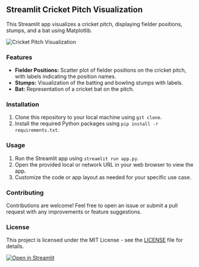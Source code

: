 ## Streamlit Cricket Pitch Visualization

This Streamlit app visualizes a cricket pitch, displaying fielder positions, stumps, and a bat using Matplotlib.

![Cricket Pitch Visualization](cricket_pitch_visualization.png)

### Features
- **Fielder Positions:** Scatter plot of fielder positions on the cricket pitch, with labels indicating the position names.
- **Stumps:** Visualization of the batting and bowling stumps with labels.
- **Bat:** Representation of a cricket bat on the pitch.

### Installation
1. Clone this repository to your local machine using `git clone`.
2. Install the required Python packages using `pip install -r requirements.txt`.

### Usage
1. Run the Streamlit app using `streamlit run app.py`.
2. Open the provided local or network URL in your web browser to view the app.
3. Customize the code or app layout as needed for your specific use case.

### Contributing
Contributions are welcome! Feel free to open an issue or submit a pull request with any improvements or feature suggestions.

### License
This project is licensed under the MIT License - see the [LICENSE](LICENSE) file for details.

[![Open in Streamlit](https://static.streamlit.io/badges/streamlit_badge_black_white.svg)](https://cricketpitchharibme.streamlit.app/)
